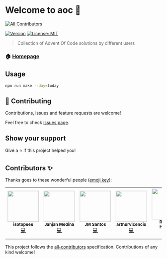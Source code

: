 # Welcome to aoc 👋
<!-- ALL-CONTRIBUTORS-BADGE:START - Do not remove or modify this section -->
[![All Contributors](https://img.shields.io/badge/all_contributors-2-orange.svg?style=flat-square)](#contributors-)
<!-- ALL-CONTRIBUTORS-BADGE:END -->
[![Version](https://img.shields.io/npm/v/aoc.svg)](https://www.npmjs.com/package/aoc)
[![License: MIT](https://img.shields.io/badge/License-MIT-yellow.svg)](#)

> Collection of Advent Of Code solutions by different users

### 🏠 [Homepage](https://github.com/tinker-hub/aoc)

## Usage

```sh
npm run make --day=today
```

## 🤝 Contributing

Contributions, issues and feature requests are welcome!

Feel free to check [issues page](https://github.com/tinker-hub/aoc/issues).

## Show your support

Give a ⭐️ if this project helped you!


## Contributors ✨

Thanks goes to these wonderful people ([emoji key](https://allcontributors.org/docs/en/emoji-key)):

<!-- ALL-CONTRIBUTORS-LIST:START - Do not remove or modify this section -->
<!-- prettier-ignore-start -->
<!-- markdownlint-disable -->
<table>
  <tr>
    <td align="center"><a href="https://github.com/isotopeee"><img src="https://avatars1.githubusercontent.com/u/17417116?v=4" width="100px;" alt=""/><br /><sub><b>isotopeee</b></sub></a><br /><a href="https://github.com/tinker-hub/aoc/commits?author=isotopeee" title="Code">💻</a></td>
    <td align="center"><a href="https://www.npmjs.com/~janjanmedinaaa"><img src="https://avatars0.githubusercontent.com/u/30612273?v=4" width="100px;" alt=""/><br /><sub><b>Janjan Medina</b></sub></a><br /><a href="https://github.com/tinker-hub/aoc/commits?author=janjanmedinaaa" title="Code">💻</a></td>
    <td align="center"><a href="https://github.com/jmaicaaan"><img src="https://avatars2.githubusercontent.com/u/13105222?v=4" width="100px;" alt=""/><br /><sub><b>JM Santos</b></sub></a><br /><a href="https://github.com/tinker-hub/aoc/commits?author=jmaicaaan" title="Code">💻</a></td>
    <td align="center"><a href="https://github.com/arthurvicencio"><img src="https://avatars0.githubusercontent.com/u/18132523?v=4" width="100px;" alt=""/><br /><sub><b>arthurvicencio</b></sub></a><br /><a href="https://github.com/tinker-hub/aoc/commits?author=arthurvicencio" title="Code">💻</a></td>
    <td align="center"><a href="https://github.com/hadjirulricky"><img src="https://avatars1.githubusercontent.com/u/19464295?v=4" width="100px;" alt=""/><br /><sub><b>Ricky L. Hadjirul</b></sub></a><br /><a href="https://github.com/tinker-hub/aoc/commits?author=hadjirulricky" title="Code">💻</a></td>
  </tr>
</table>

<!-- markdownlint-enable -->
<!-- prettier-ignore-end -->
<!-- ALL-CONTRIBUTORS-LIST:END -->

This project follows the [all-contributors](https://github.com/all-contributors/all-contributors) specification. Contributions of any kind welcome!
